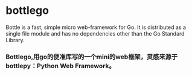 # bottlego
Bottle is a fast, simple micro web-framework for Go. It is distributed as a single file module and has no dependencies other than the Go Standard Library.

### Bottlego,用go的便准库写的一个mini的web框架，灵感来源于 bottlepy：Python Web Framework。
